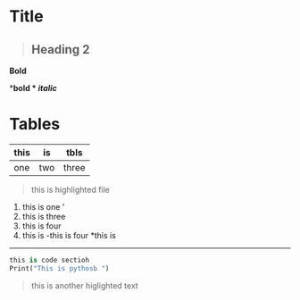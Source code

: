 # Title 
>## Heading 2
**Bold** 

***bold * _italic_**

# Tables
|this | is | tbls |
|---- |--- |   ---|
|one  | two|three |

>this is highlighted file 
1. this is one '
2. this is three
3. this is four
4. this is 
    -this is four 
    *this is 

***
```Python
this is code sectioh
Print("This is pythosb ")
```
>this is another higlighted text